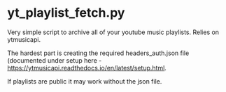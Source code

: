 # yt_playlist_fetch.py
Very simple script to archive all of your youtube music playlists.  Relies on ytmusicapi. 

The hardest part is creating the required headers_auth.json file (documented under setup here - https://ytmusicapi.readthedocs.io/en/latest/setup.html. 

If playlists are public it may work without the json file.  
